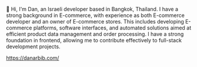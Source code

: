 👋 Hi, I'm Dan, an Israeli developer based in Bangkok, Thailand.
I have a strong background in E-commerce, with experience as both E-commerce developer and an owner of E-commerce stores.
This includes developing E-commerce platforms, software interfaces, and automated solutions aimed at efficient product data management and order processing.
I have a strong foundation in frontend, allowing me to contribute effectively to full-stack development projects.

https://danarbib.com/

<!---
DanArbib/DanArbib is a ✨ special ✨ repository because its `README.md` (this file) appears on your GitHub profile.
You can click the Preview link to take a look at your changes.
--->
